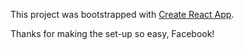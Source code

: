 This project was bootstrapped with [Create React App](https://github.com/facebookincubator/create-react-app).

Thanks for making the set-up so easy, Facebook!